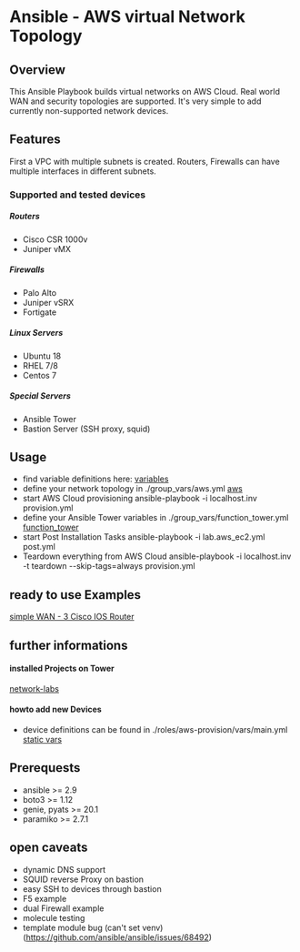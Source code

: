 # **Ansible - AWS virtual Network Topology**

## **Overview**
This Ansible Playbook builds virtual networks on AWS Cloud. Real world WAN and security topologies are supported. 
It's very simple to add currently non-supported network devices. 

## **Features**
First a VPC with multiple subnets is created. 
Routers, Firewalls can have multiple interfaces in different subnets. 

### **Supported and tested devices**
##### **Routers**
* Cisco CSR 1000v
* Juniper vMX
##### **Firewalls**
* Palo Alto 
* Juniper vSRX
* Fortigate 
##### **Linux Servers**
* Ubuntu 18
* RHEL 7/8
* Centos 7
##### **Special Servers**
* Ansible Tower
* Bastion Server (SSH proxy, squid)

## **Usage**
* find variable definitions here:
[variables](./roles/aws-provision/defaults/main.yml)
* define your network topology in ./group_vars/aws.yml
[aws](./group_vars/aws.yml) 
* start AWS Cloud provisioning
  ansible-playbook -i localhost.inv provision.yml
* define your Ansible Tower variables in ./group_vars/function_tower.yml
[function_tower](./group_vars/function_tower.yml)
* start Post Installation Tasks 
  ansible-playbook -i lab.aws_ec2.yml post.yml 
* Teardown everything from AWS Cloud
  ansible-playbook -i localhost.inv -t teardown --skip-tags=always provision.yml 

## **ready to use Examples**

[simple WAN - 3 Cisco IOS Router](./docs/RT3_WAN.md)

## **further informations**
#### **installed Projects on Tower**
[network-labs](https://github.com/maxrainer/ansible-network-labs)

#### **howto add new Devices**
* device definitions can be found in ./roles/aws-provision/vars/main.yml
[static vars](./roles/aws-provision/vars/main.yml)

## **Prerequests**
* ansible >= 2.9
* boto3 >= 1.12
* genie, pyats >= 20.1 
* paramiko >= 2.7.1

## **open caveats**
* dynamic DNS support
* SQUID reverse Proxy on bastion
* easy SSH to devices through bastion
* F5 example
* dual Firewall example
* molecule testing
* template module bug (can't set venv) (https://github.com/ansible/ansible/issues/68492)
